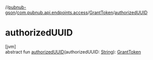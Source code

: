 //[pubnub-gson](../../../index.md)/[com.pubnub.api.endpoints.access](../index.md)/[GrantToken](index.md)/[authorizedUUID](authorized-u-u-i-d.md)

# authorizedUUID

[jvm]\
abstract fun [authorizedUUID](authorized-u-u-i-d.md)(authorizedUUID: [String](https://docs.oracle.com/javase/8/docs/api/java/lang/String.html)): [GrantToken](index.md)
